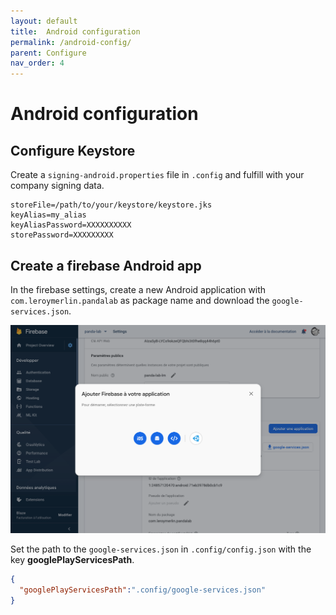 ```yaml
---
layout: default
title:  Android configuration
permalink: /android-config/
parent: Configure
nav_order: 4
---
```


# Android configuration

## Configure Keystore

Create a `signing-android.properties` file in `.config` and fulfill with your company signing data.

```properties
storeFile=/path/to/your/keystore/keystore.jks
keyAlias=my_alias
keyAliasPassword=XXXXXXXXXX
storePassword=XXXXXXXXX
```

## Create a firebase Android app

In the firebase settings, create a new Android application with `com.leroymerlin.pandalab` as package name and download the `google-services.json`.

![image](../assets/firebase/firebase-config-web-create.png)


Set the path to the `google-services.json` in `.config/config.json` with the key **googlePlayServicesPath**.

```json
{
  "googlePlayServicesPath":".config/google-services.json"
}
```
